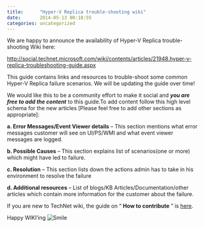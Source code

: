 ```yaml
---
title:      "Hyper-V Replica trouble-shooting wiki"
date:       2014-05-13 00:18:55
categories: uncategorized
---
```

We are happy to announce the availability of Hyper-V Replica trouble-shooting Wiki here:

<http://social.technet.microsoft.com/wiki/contents/articles/21948.hyper-v-replica-troubleshooting-guide.aspx>

This guide contains links and resources to trouble-shoot some common Hyper-V Replica failure scenarios. We will be updating the guide over time!

We would like this to be a community effort to make it social and **_you are free to add the content_** to this guide.To add content follow this high level schema for the new articles [Please feel free to add other sections as appropriate]:

**a. Error Messages/Event Viewer details** – This section mentions what error messages customer will see on UI/PS/WMI and what event viewer messages are logged.

**b. Possible Causes** – This section explains list of scenarios(one or more) which might have led to failure. 

**c. Resolution** – This section lists down the actions admin has to take in his environment to resolve the failure

**d. Additional resources** – List of blogs/KB Articles/Documentation/other articles which contain more information for the customer about the failure.

If you are new to TechNet wiki, the guide on “ **How to contribute** ” is [here](http://social.technet.microsoft.com/wiki/contents/articles/145.wiki-how-to-contribute-content-to-technet-wiki.aspx).

Happy WIKI’ing ![Smile](https://msdnshared.blob.core.windows.net/media/TNBlogsFS/prod.evol.blogs.technet.com/CommunityServer.Blogs.Components.WeblogFiles/00/00/00/50/45/metablogapi/wlEmoticon-smile_6C1D8731.png)
